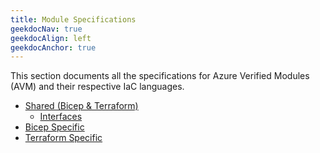 ```yaml
---
title: Module Specifications
geekdocNav: true
geekdocAlign: left
geekdocAnchor: true
---
```


This section documents all the specifications for Azure Verified Modules (AVM) and their respective IaC languages.

- [Shared (Bicep & Terraform)](/Azure-Verified-Modules/specs/shared)
  - [Interfaces](/Azure-Verified-Modules/specs/shared/interfaces)
- [Bicep Specific](/Azure-Verified-Modules/specs/bicep)
- [Terraform Specific](/Azure-Verified-Modules/specs/terraform)
